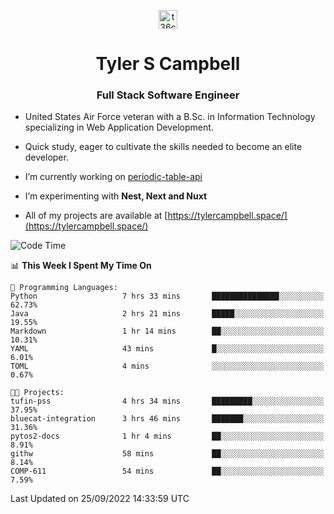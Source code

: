 <p align="center">
<a href="https://www.linkedin.com/in/t36campbell" target="blank"><img align="center" src="https://ik.imagekit.io/t36campbell/Portfolio/linkedin.png.original_m8bbGgPh6.png" alt="t36campbell" height="30" width="30" /></a>
</p>
<h1 align="center">Tyler S Campbell</h1>
<h3 align="center">Full Stack Software Engineer</h3>

* United States Air Force veteran with a B.Sc. in Information Technology specializing in Web Application Development. 

* Quick study, eager to cultivate the skills needed to become an elite developer.

* I’m currently working on [periodic-table-api](https://github.com/t36campbell/periodic-table-api)

* I’m experimenting with **Nest, Next and Nuxt**

* All of my projects are available at [https://tylercampbell.space/](https://tylercampbell.space/)

<!--START_SECTION:waka-->
![Code Time](http://img.shields.io/badge/Code%20Time-1%2C817%20hrs%2029%20mins-blue)

📊 **This Week I Spent My Time On** 

```text
💬 Programming Languages: 
Python                   7 hrs 33 mins       ███████████████░░░░░░░░░░   62.73% 
Java                     2 hrs 21 mins       █████░░░░░░░░░░░░░░░░░░░░   19.55% 
Markdown                 1 hr 14 mins        ██░░░░░░░░░░░░░░░░░░░░░░░   10.31% 
YAML                     43 mins             █░░░░░░░░░░░░░░░░░░░░░░░░   6.01% 
TOML                     4 mins              ░░░░░░░░░░░░░░░░░░░░░░░░░   0.67%

🐱‍💻 Projects: 
tufin-pss                4 hrs 34 mins       █████████░░░░░░░░░░░░░░░░   37.95% 
bluecat-integration      3 hrs 46 mins       ███████░░░░░░░░░░░░░░░░░░   31.36% 
pytos2-docs              1 hr 4 mins         ██░░░░░░░░░░░░░░░░░░░░░░░   8.91% 
githw                    58 mins             ██░░░░░░░░░░░░░░░░░░░░░░░   8.14% 
COMP-611                 54 mins             ██░░░░░░░░░░░░░░░░░░░░░░░   7.59%

```


 Last Updated on 25/09/2022 14:33:59 UTC
<!--END_SECTION:waka-->
